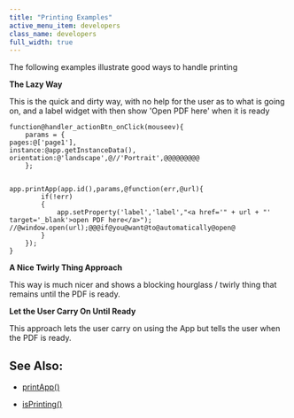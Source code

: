 ```yaml
---
title: "Printing Examples"
active_menu_item: developers
class_name: developers
full_width: true
---
```



The following examples illustrate good ways to handle printing

**The Lazy Way**

This is the quick and dirty way, with no help for the user as to what is going on, and a label widget with then show 'Open PDF here' when it is ready

    function@handler_actionBtn_onClick(mouseev){
        params = {
    pages:@['page1'],
    instance:@app.getInstanceData(),
    orientation:@'landscape',@//'Portrait',@@@@@@@@@
        };
        
        
    app.printApp(app.id(),params,@function(err,@url){
            if(!err)
            {
                app.setProperty('label','label',"<a href='" + url + "' target='_blank'>open PDF here</a>");
    //@window.open(url);@@@if@you@want@to@automatically@open@
            }        
        });
    }
     
     
   

**A Nice Twirly Thing Approach**

This way is much nicer and shows a blocking hourglass / twirly thing that remains until the PDF is ready.

**Let the User Carry On Until Ready**

This approach lets the user carry on using the App but tells the user when the PDF is ready.

## See Also:

 - [printApp()](../../../scripting-apis/client-api/app-functions/printapp)

 - [isPrinting()](../../../scripting-apis/client-api/app-functions/isprinting)

